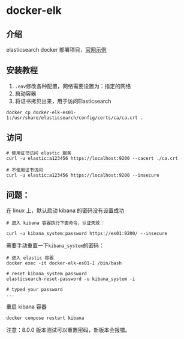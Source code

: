 # docker-elk

## 介绍

elasticsearch docker 部署项目，[官网示例](https://www.elastic.co/guide/en/elasticsearch/reference/current/docker.html#docker-compose-file)

## 安装教程

1. `.env`修改各种配置，网络需要设置为：指定的网络
2. 启动容器
3. 将证书拷贝出来，用于访问Elasticsearch

```
docker cp docker-elk-es01-1:/usr/share/elasticsearch/config/certs/ca/ca.crt .
```

## 访问

```
# 使用证书访问 elastic 服务
curl -u elastic:a123456 https://localhost:9200 --cacert ./ca.crt

# 不使用证书访问
curl -u elastic:a123456 https://localhost:9200 --insecure
```


## 问题：

在 linux 上，默认启动 kibana 的密码没有设置成功

```
# 进入 kibana 容器执行下面命令，认证失败：

curl -u kibana_system:password https://es01:9200/ --insecure
```

需要手动重置一下`kibana_system`的密码：

```
# 进入 elastic 容器
docker exec -it docker-elk-es01-1 /bin/bash

# reset kibana_system password
elasticsearch-reset-password -u kibana_system -i

# typed your password
...
```

重启 kibana 容器

```
docker compose restart kibana
```

注意：8.0.0 版本测试可以重置密码，新版本会报错。